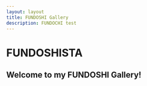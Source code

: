 ```yaml
---
layout: layout
title: FUNDOSHI Gallery
description: FUNDOCHI test
---
```

# FUNDOSHISTA
## Welcome to my FUNDOSHI Gallery!

